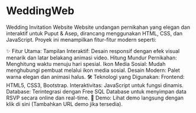 # WeddingWeb
Wedding Invitation Website
Website undangan pernikahan yang elegan dan interaktif untuk Puput & Asep, dirancang menggunakan HTML, CSS, dan JavaScript. Proyek ini menampilkan fitur-fitur modern seperti:

✨ Fitur Utama:
Tampilan Interaktif: Desain responsif dengan efek visual menarik dan latar belakang animasi video.
Hitung Mundur Pernikahan: Menghitung waktu menuju hari spesial.
Ikon Media Sosial: Mudah menghubungi pembuat melalui ikon media sosial.
Desain Modern: Palet warna elegan dan animasi halus.
🛠️ Teknologi yang Digunakan:
Frontend: HTML5, CSS3, Bootstrap.
Interaktivitas: JavaScript untuk fungsi dinamis.
Database: Terintegrasi dengan Free SQL Database untuk menyimpan data RSVP secara online dan real-time.
📸 Demo:
Lihat demo langsung dengan klik di sini (Tambahkan URL demo jika tersedia).
